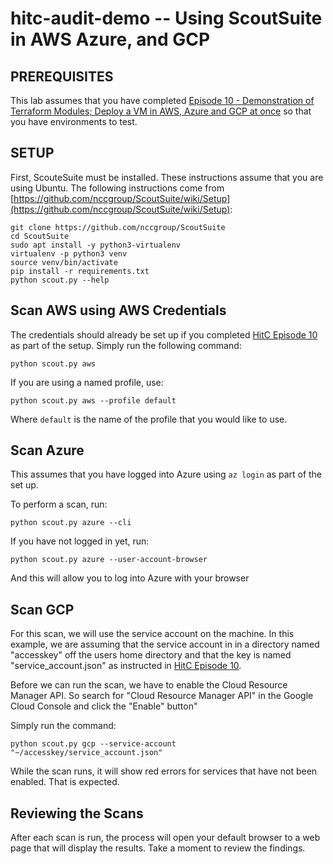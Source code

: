 # hitc-audit-demo -- Using ScoutSuite in AWS Azure, and GCP

## PREREQUISITES

This lab assumes that you have completed [Episode 10 - Demonstration of Terraform Modules; Deploy a VM in AWS, Azure and GCP at once](https://headintheclouds.site/episodes/episode10) so that you have environments to test.

## SETUP

First, ScouteSuite must be installed. These instructions assume that you are using Ubuntu. The following instructions come from [https://github.com/nccgroup/ScoutSuite/wiki/Setup](https://github.com/nccgroup/ScoutSuite/wiki/Setup):

```
git clone https://github.com/nccgroup/ScoutSuite
cd ScoutSuite
sudo apt install -y python3-virtualenv
virtualenv -p python3 venv
source venv/bin/activate
pip install -r requirements.txt
python scout.py --help

```

## Scan AWS using AWS Credentials

The credentials should already be set up if you completed [HitC Episode 10](https://github.com/nccgroup/ScoutSuite/wiki/Setup) as part of the setup. Simply run the following command:

```
python scout.py aws
```

If you are using a named profile, use:

```
python scout.py aws --profile default

```

Where `default` is the name of the profile that you would like to use.

## Scan Azure

This assumes that you have logged into Azure using `az login` as part of the set up.

To perform a scan, run:

```
python scout.py azure --cli

```

If you have not logged in yet, run:

```
python scout.py azure --user-account-browser

```

And this will allow you to log into Azure with your browser

## Scan GCP

For this scan, we will use the service account on the machine. In this example, we are assuming that the service account in in a directory named "accesskey" off the users home directory and that the key is named "service_account.json" as instructed in [HitC Episode 10](https://github.com/nccgroup/ScoutSuite/wiki/Setup).

Before we can run the scan, we have to enable the Cloud Resource Manager API. So search for "Cloud Resource Manager API" in the Google Cloud Console and click the "Enable" button"

Simply run the command:

```
python scout.py gcp --service-account "~/accesskey/service_account.json"

```

While the scan runs, it will show red errors for services that have not been enabled. That is expected.

## Reviewing the Scans

After each scan is run, the process will open your default browser to a web page that will display the results. Take a moment to review the findings.
